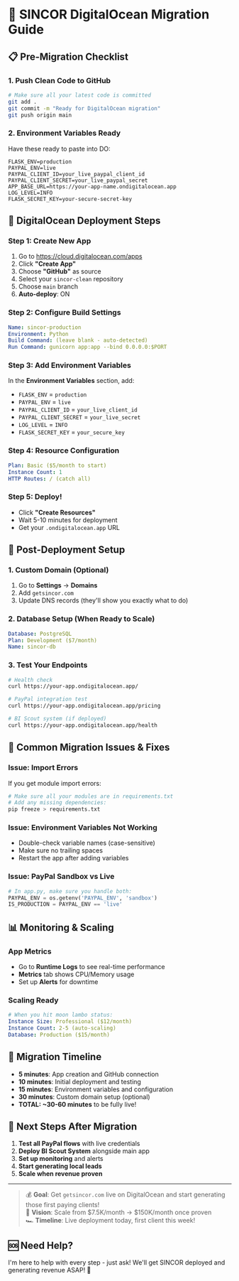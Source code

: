 # 🚀 SINCOR DigitalOcean Migration Guide

## 📋 Pre-Migration Checklist

### 1. **Push Clean Code to GitHub**
```bash
# Make sure all your latest code is committed
git add .
git commit -m "Ready for DigitalOcean migration"
git push origin main
```

### 2. **Environment Variables Ready** 
Have these ready to paste into DO:
```
FLASK_ENV=production
PAYPAL_ENV=live  
PAYPAL_CLIENT_ID=your_live_paypal_client_id
PAYPAL_CLIENT_SECRET=your_live_paypal_secret
APP_BASE_URL=https://your-app-name.ondigitalocean.app
LOG_LEVEL=INFO
FLASK_SECRET_KEY=your-secure-secret-key
```

## 🚀 **DigitalOcean Deployment Steps**

### **Step 1: Create New App**
1. Go to https://cloud.digitalocean.com/apps
2. Click **"Create App"**
3. Choose **"GitHub"** as source
4. Select your `sincor-clean` repository
5. Choose `main` branch
6. **Auto-deploy**: ON

### **Step 2: Configure Build Settings**
```yaml
Name: sincor-production
Environment: Python
Build Command: (leave blank - auto-detected)
Run Command: gunicorn app:app --bind 0.0.0.0:$PORT
```

### **Step 3: Add Environment Variables**
In the **Environment Variables** section, add:
- `FLASK_ENV` = `production`
- `PAYPAL_ENV` = `live` 
- `PAYPAL_CLIENT_ID` = `your_live_client_id`
- `PAYPAL_CLIENT_SECRET` = `your_live_secret`
- `LOG_LEVEL` = `INFO`
- `FLASK_SECRET_KEY` = `your_secure_key`

### **Step 4: Resource Configuration**
```yaml
Plan: Basic ($5/month to start)
Instance Count: 1
HTTP Routes: / (catch all)
```

### **Step 5: Deploy!**
- Click **"Create Resources"**
- Wait 5-10 minutes for deployment
- Get your `.ondigitalocean.app` URL

## 🔧 **Post-Deployment Setup**

### **1. Custom Domain (Optional)**
1. Go to **Settings** → **Domains**
2. Add `getsincor.com`
3. Update DNS records (they'll show you exactly what to do)

### **2. Database Setup (When Ready to Scale)**
```yaml
Database: PostgreSQL
Plan: Development ($7/month)
Name: sincor-db
```

### **3. Test Your Endpoints**
```bash
# Health check
curl https://your-app.ondigitalocean.app/

# PayPal integration test
curl https://your-app.ondigitalocean.app/pricing

# BI Scout system (if deployed)
curl https://your-app.ondigitalocean.app/health
```

## 🚨 **Common Migration Issues & Fixes**

### **Issue: Import Errors**
If you get module import errors:
```python
# Make sure all your modules are in requirements.txt
# Add any missing dependencies:
pip freeze > requirements.txt
```

### **Issue: Environment Variables Not Working**
- Double-check variable names (case-sensitive)
- Make sure no trailing spaces
- Restart the app after adding variables

### **Issue: PayPal Sandbox vs Live**
```python
# In app.py, make sure you handle both:
PAYPAL_ENV = os.getenv('PAYPAL_ENV', 'sandbox')
IS_PRODUCTION = PAYPAL_ENV == 'live'
```

## 📊 **Monitoring & Scaling**

### **App Metrics**
- Go to **Runtime Logs** to see real-time performance
- **Metrics** tab shows CPU/Memory usage
- Set up **Alerts** for downtime

### **Scaling Ready**
```yaml
# When you hit moon lambo status:
Instance Size: Professional ($12/month)
Instance Count: 2-5 (auto-scaling)
Database: Production ($15/month)
```

## 🎯 **Migration Timeline**

- **5 minutes**: App creation and GitHub connection
- **10 minutes**: Initial deployment and testing
- **15 minutes**: Environment variables and configuration  
- **30 minutes**: Custom domain setup (optional)
- **TOTAL: ~30-60 minutes** to be fully live!

## 🚀 **Next Steps After Migration**

1. **Test all PayPal flows** with live credentials
2. **Deploy BI Scout System** alongside main app
3. **Set up monitoring** and alerts
4. **Start generating local leads**
5. **Scale when revenue proven**

---

> 💰 **Goal**: Get `getsincor.com` live on DigitalOcean and start generating those first paying clients!  
> 🌙 **Vision**: Scale from $7.5K/month → $150K/month once proven  
> 🏎️ **Timeline**: Live deployment today, first client this week!

## 🆘 **Need Help?**
I'm here to help with every step - just ask! We'll get SINCOR deployed and generating revenue ASAP! 💪